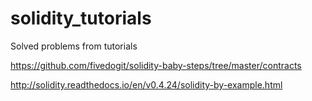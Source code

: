 # solidity_tutorials
Solved problems from tutorials

https://github.com/fivedogit/solidity-baby-steps/tree/master/contracts

http://solidity.readthedocs.io/en/v0.4.24/solidity-by-example.html
